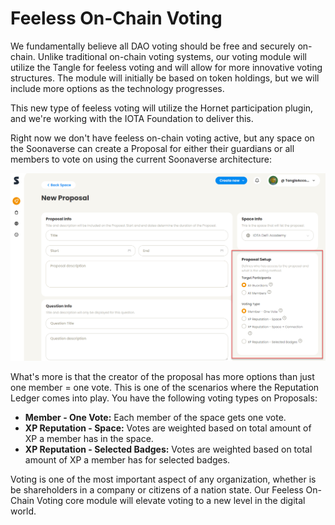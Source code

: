# Feeless On-Chain Voting

We fundamentally believe all DAO voting should be free and securely on-chain. Unlike traditional on-chain voting systems, our voting module will utilize the Tangle for feeless voting and will allow for more innovative voting structures. The module will initially be based on token holdings, but we will include more options as the technology progresses.

This new type of feeless voting will utilize the Hornet participation plugin, and we're working with the IOTA Foundation to deliver this.



Right now we don't have feeless on-chain voting active, but any space on the Soonaverse can create a Proposal for either their guardians or all members to vote on using the current Soonaverse architecture:

![](<../../.gitbook/assets/image (25) (1) (1) (1) (1) (1) (1).png>)

What's more is that the creator of the proposal has more options than just one member = one vote. This is one of the scenarios where the Reputation Ledger comes into play. You have the following voting types on Proposals:

* **Member - One Vote:** Each member of the space gets one vote.
* **XP Reputation - Space:** Votes are weighted based on total amount of XP a member has in the space.
* **XP Reputation - Selected Badges:** Votes are weighted based on total amount of XP a member has for selected badges.



Voting is one of the most important aspect of any organization, whether is be shareholders in a company or citizens of a nation state. Our Feeless On-Chain Voting core module will elevate voting to a new level in the digital world.
